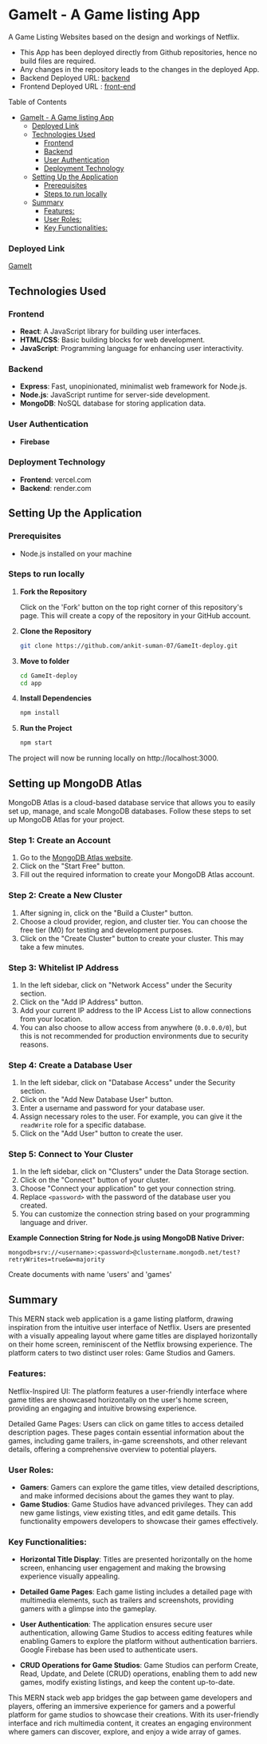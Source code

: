 # GameIt - A Game listing App

A Game Listing Websites based on the design and workings of Netflix.
- This App has been deployed directly from Github repositories, hence no build files are required.
- Any changes in the repository leads to the changes in the deployed App.
- Backend Deployed URL: [backend](https://server-gameit.onrender.com/)
- Frontend Deployed URL : [front-end]( https://gameit.vercel.app/)

Table of Contents
- [GameIt - A Game listing App](#gameit---a-game-listing-app)
    - [Deployed Link](#deployed-link)
  - [Technologies Used](#technologies-used)
    - [Frontend](#frontend)
    - [Backend](#backend)
    - [User Authentication](#user-authentication)
    - [Deployment Technology](#deployment-technology)
  - [Setting Up the Application](#setting-up-the-application)
    - [Prerequisites](#prerequisites)
    - [Steps to run locally](#steps-to-run-locally)
  - [Summary](#summary)
    - [Features:](#features)
    - [User Roles:](#user-roles)
    - [Key Functionalities:](#key-functionalities)

### Deployed Link

[GameIt](https://game-netflix.netlify.app/)

## Technologies Used

### Frontend
- **React**: A JavaScript library for building user interfaces.
- **HTML/CSS**: Basic building blocks for web development.
- **JavaScript**: Programming language for enhancing user interactivity.

### Backend
- **Express**: Fast, unopinionated, minimalist web framework for Node.js.
- **Node.js**: JavaScript runtime for server-side development.
- **MongoDB**: NoSQL database for storing application data.

### User Authentication
- **Firebase**

### Deployment Technology
- **Frontend**: vercel.com
- **Backend**: render.com


## Setting Up the Application

### Prerequisites
- Node.js installed on your machine

### Steps to run locally

1. **Fork the Repository**

   Click on the 'Fork' button on the top right corner of this repository's page. This will create a copy of the repository in your GitHub account.

2. **Clone the Repository**

   ```bash
   git clone https://github.com/ankit-suman-07/GameIt-deploy.git

3. **Move to folder**

   ```bash
   cd GameIt-deploy
   cd app

4. **Install Dependencies**

   ```bash
   npm install

5. **Run the Project**

   ```bash
   npm start

The project will now be running locally on http://localhost:3000.

## Setting up MongoDB Atlas

MongoDB Atlas is a cloud-based database service that allows you to easily set up, manage, and scale MongoDB databases. Follow these steps to set up MongoDB Atlas for your project.

### Step 1: Create an Account

1. Go to the [MongoDB Atlas website](https://www.mongodb.com/cloud/atlas).
2. Click on the "Start Free" button.
3. Fill out the required information to create your MongoDB Atlas account.

### Step 2: Create a New Cluster

1. After signing in, click on the "Build a Cluster" button.
2. Choose a cloud provider, region, and cluster tier. You can choose the free tier (M0) for testing and development purposes.
3. Click on the "Create Cluster" button to create your cluster. This may take a few minutes.

### Step 3: Whitelist IP Address

1. In the left sidebar, click on "Network Access" under the Security section.
2. Click on the "Add IP Address" button.
3. Add your current IP address to the IP Access List to allow connections from your location.
4. You can also choose to allow access from anywhere (`0.0.0.0/0`), but this is not recommended for production environments due to security reasons.

### Step 4: Create a Database User

1. In the left sidebar, click on "Database Access" under the Security section.
2. Click on the "Add New Database User" button.
3. Enter a username and password for your database user.
4. Assign necessary roles to the user. For example, you can give it the `readWrite` role for a specific database.
5. Click on the "Add User" button to create the user.

### Step 5: Connect to Your Cluster

1. In the left sidebar, click on "Clusters" under the Data Storage section.
2. Click on the "Connect" button of your cluster.
3. Choose "Connect your application" to get your connection string.
4. Replace `<password>` with the password of the database user you created.
5. You can customize the connection string based on your programming language and driver.

**Example Connection String for Node.js using MongoDB Native Driver:**

```mongodb
mongodb+srv://<username>:<password>@clustername.mongodb.net/test?retryWrites=true&w=majority

```
Create documents with name 'users' and 'games'


## Summary

This MERN stack web application is a game listing platform, drawing inspiration from the intuitive user interface of Netflix. Users are presented with a visually appealing layout where game titles are displayed horizontally on their home screen, reminiscent of the Netflix browsing experience. The platform caters to two distinct user roles: Game Studios and Gamers.

### Features:

Netflix-Inspired UI: The platform features a user-friendly interface where game titles are showcased horizontally on the user's home screen, providing an engaging and intuitive browsing experience.

Detailed Game Pages: Users can click on game titles to access detailed description pages. These pages contain essential information about the games, including game trailers, in-game screenshots, and other relevant details, offering a comprehensive overview to potential players.

### User Roles:

- **Gamers**: Gamers can explore the game titles, view detailed descriptions, and make informed decisions about the games they want to play.
- **Game Studios**: Game Studios have advanced privileges. They can add new game listings, view existing titles, and edit game details. This functionality empowers developers to showcase their games effectively.

### Key Functionalities:

- **Horizontal Title Display**: Titles are presented horizontally on the home screen, enhancing user engagement and making the browsing experience visually appealing.

- **Detailed Game Pages**: Each game listing includes a detailed page with multimedia elements, such as trailers and screenshots, providing gamers with a glimpse into the gameplay.

- **User Authentication**: The application ensures secure user authentication, allowing Game Studios to access editing features while enabling Gamers to explore the platform without authentication barriers. Google Firebase has been used to authenticate users.

- **CRUD Operations for Game Studios**: Game Studios can perform Create, Read, Update, and Delete (CRUD) operations, enabling them to add new games, modify existing listings, and keep the content up-to-date.

This MERN stack web app bridges the gap between game developers and players, offering an immersive experience for gamers and a powerful platform for game studios to showcase their creations. With its user-friendly interface and rich multimedia content, it creates an engaging environment where gamers can discover, explore, and enjoy a wide array of games.
